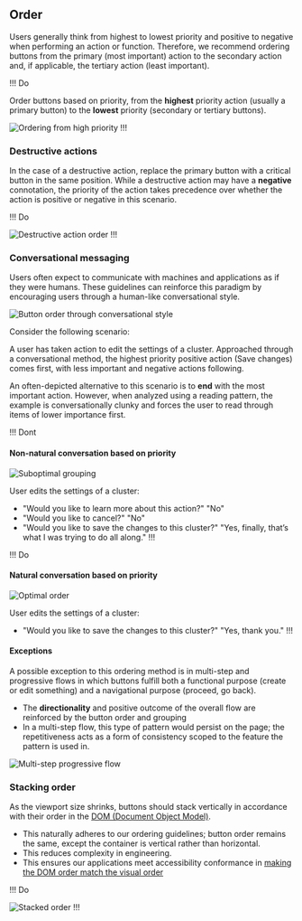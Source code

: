 ## Order

Users generally think from highest to lowest priority and positive to negative when performing an action or function. Therefore, we recommend ordering buttons from the primary (most important) action to the secondary action and, if applicable, the tertiary action (least important).

!!! Do

Order buttons based on priority, from the **highest** priority action (usually a primary button) to the **lowest** priority (secondary or tertiary buttons).

![Ordering from high priority](/assets/patterns/button-organization/order-high-low-priority.png)
!!!


### Destructive actions

In the case of a destructive action, replace the primary button with a critical button in the same position. While a destructive action may have a **negative** connotation, the priority of the action takes precedence over whether the action is positive or negative in this scenario.

!!! Do

![Destructive action order](/assets/patterns/button-organization/order-destructive-action.png)
!!!

### Conversational messaging

Users often expect to communicate with machines and applications as if they were humans. These guidelines can reinforce this paradigm by encouraging users through a human-like conversational style.

![Button order through conversational style](/assets/patterns/button-organization/order-conversational-example.png)

Consider the following scenario:

A user has taken action to edit the settings of a cluster. Approached through a conversational method, the highest priority positive action (Save changes) comes first, with less important and negative actions following.

An often-depicted alternative to this scenario is to **end** with the most important action. However, when analyzed using a reading pattern, the example is conversationally clunky and forces the user to read through items of lower importance first.

!!! Dont

#### Non-natural conversation based on priority

![Suboptimal grouping](/assets/patterns/button-organization/suboptimal-grouping.png)

User edits the settings of a cluster:

- "Would you like to learn more about this action?" "No"
- "Would you like to cancel?" "No"
- "Would you like to save the changes to this cluster?" "Yes, finally, that’s what I was trying to do all along."
!!!

!!! Do

#### Natural conversation based on priority
![Optimal order](/assets/patterns/button-organization/optimal-ordering.png)

User edits the settings of a cluster:

- "Would you like to save the changes to this cluster?" "Yes, thank you."
!!!

#### Exceptions

A possible exception to this ordering method is in multi-step and progressive flows in which buttons fulfill both a functional purpose (create or edit something) and a navigational purpose (proceed, go back).

- The **directionality** and positive outcome of the overall flow are reinforced by the button order and grouping
- In a multi-step flow, this type of pattern would persist on the page; the repetitiveness acts as a form of consistency scoped to the feature the pattern is used in.

![Multi-step progressive flow](/assets/patterns/button-organization/multi-step-progressive-flow.png)

### Stacking order

As the viewport size shrinks, buttons should stack vertically in accordance with their order in the [DOM (Document Object Model)](https://developer.mozilla.org/en-US/docs/Web/API/Document_Object_Model/Introduction). 

- This naturally adheres to our ordering guidelines; button order remains the same, except the container is vertical rather than horizontal.
- This reduces complexity in engineering.
- This ensures our applications meet accessibility conformance in [making the DOM order match the visual order](https://www.w3.org/TR/WCAG20-TECHS/C27.html)

!!! Do

![Stacked order](/assets/patterns/button-organization/stacked-ordering.png)
!!!



